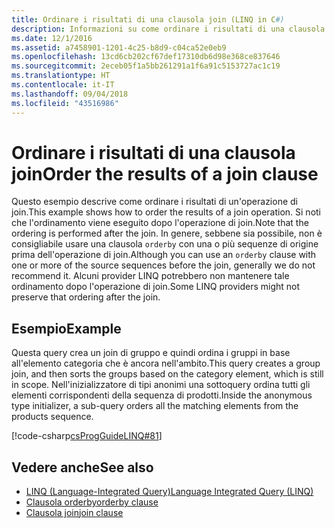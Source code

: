```yaml
---
title: Ordinare i risultati di una clausola join (LINQ in C#)
description: Informazioni su come ordinare i risultati di una clausola join LINQ in C#.
ms.date: 12/1/2016
ms.assetid: a7458901-1201-4c25-b8d9-c04ca52e0eb9
ms.openlocfilehash: 13cd6cb202cf67def17310db6d98e368ce837646
ms.sourcegitcommit: 2eceb05f1a5bb261291a1f6a91c5153727ac1c19
ms.translationtype: HT
ms.contentlocale: it-IT
ms.lasthandoff: 09/04/2018
ms.locfileid: "43516986"
---
```

# <a name="order-the-results-of-a-join-clause"></a><span data-ttu-id="b2360-103">Ordinare i risultati di una clausola join</span><span class="sxs-lookup"><span data-stu-id="b2360-103">Order the results of a join clause</span></span>

<span data-ttu-id="b2360-104">Questo esempio descrive come ordinare i risultati di un'operazione di join.</span><span class="sxs-lookup"><span data-stu-id="b2360-104">This example shows how to order the results of a join operation.</span></span> <span data-ttu-id="b2360-105">Si noti che l'ordinamento viene eseguito dopo l'operazione di join.</span><span class="sxs-lookup"><span data-stu-id="b2360-105">Note that the ordering is performed after the join.</span></span> <span data-ttu-id="b2360-106">In genere, sebbene sia possibile, non è consigliabile usare una clausola `orderby` con una o più sequenze di origine prima dell'operazione di join.</span><span class="sxs-lookup"><span data-stu-id="b2360-106">Although you can use an `orderby` clause with one or more of the source sequences before the join, generally we do not recommend it.</span></span> <span data-ttu-id="b2360-107">Alcuni provider LINQ potrebbero non mantenere tale ordinamento dopo l'operazione di join.</span><span class="sxs-lookup"><span data-stu-id="b2360-107">Some LINQ providers might not preserve that ordering after the join.</span></span>

## <a name="example"></a><span data-ttu-id="b2360-108">Esempio</span><span class="sxs-lookup"><span data-stu-id="b2360-108">Example</span></span>

<span data-ttu-id="b2360-109">Questa query crea un join di gruppo e quindi ordina i gruppi in base all'elemento categoria che è ancora nell'ambito.</span><span class="sxs-lookup"><span data-stu-id="b2360-109">This query creates a group join, and then sorts the groups based on the category element, which is still in scope.</span></span> <span data-ttu-id="b2360-110">Nell'inizializzatore di tipi anonimi una sottoquery ordina tutti gli elementi corrispondenti della sequenza di prodotti.</span><span class="sxs-lookup"><span data-stu-id="b2360-110">Inside the anonymous type initializer, a sub-query orders all the matching elements from the products sequence.</span></span>

[!code-csharp[csProgGuideLINQ#81](~/samples/snippets/csharp/concepts/linq/how-to-order-the-results-of-a-join-clause_1.cs)]

## <a name="see-also"></a><span data-ttu-id="b2360-111">Vedere anche</span><span class="sxs-lookup"><span data-stu-id="b2360-111">See also</span></span>

- [<span data-ttu-id="b2360-112">LINQ (Language-Integrated Query)</span><span class="sxs-lookup"><span data-stu-id="b2360-112">Language Integrated Query (LINQ)</span></span>](index.md)  
- [<span data-ttu-id="b2360-113">Clausola orderby</span><span class="sxs-lookup"><span data-stu-id="b2360-113">orderby clause</span></span>](../language-reference/keywords/orderby-clause.md)  
- [<span data-ttu-id="b2360-114">Clausola join</span><span class="sxs-lookup"><span data-stu-id="b2360-114">join clause</span></span>](../language-reference/keywords/join-clause.md)  